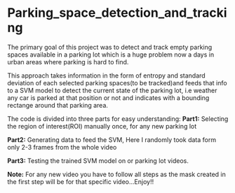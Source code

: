 # Parking_space_detection_and_tracking

The primary goal of this project was to detect and track empty parking spaces available in a parking lot which is a huge problem now a days in urban areas where parking is hard to find.

This approach takes information in the form of entropy and standard deviation of each selected parking spaces(to be tracked)and feeds that info to a SVM model to detect the current state of the parking lot, i.e weather any car is parked at that position or not and indicates with a bounding rectange around that parking area.

The code is divided into three parts for easy understanding:
<b>Part1:</b> Selecting the region of interest(ROI) manually once, for any new parking lot 

<b>Part2:</b> Generating data to feed the SVM, Here I randomly took data form only 2-3 frames from the whole video

<b>Part3:</b> Testing the trained SVM model on or parking lot videos.

<b>Note:</b>
For any new video you have to follow all steps as the mask created in the first step will be for that specific video...Enjoy!!
